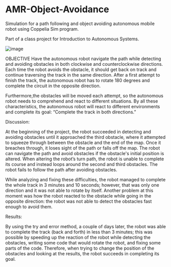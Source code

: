 # AMR-Object-Avoidance

Simulation for a path following and object avoiding autonomous mobile robot using Coppelia Sim program. 

Part of a class project for Introduction to Autonomous Systems. 
 

![image](https://user-images.githubusercontent.com/115327300/194683655-1215fa45-1064-4ab1-a1c2-d488e0fb45bb.png)

OBJECTIVE
Have the autonomous robot navigate the path while detecting and avoiding obstacles in both clockwise and counterclockwise directions. Each time the robot avoids the obstacle, it should get back on track and continue traversing the track in the same direction. After a first attempt to finish the track, the autonomous robot has to rotate 180 degrees and complete the circuit in the opposite direction.

Furthermore,the obstacles will be moved each attempt, so the autonomous robot needs to comprehend and react to different situations. By all these characteristics, the autonomous robot will react to different environments and complete its goal: “Complete the track in both directions.”

Discussion:

  At the beginning of the project, the robot succeeded in detecting and avoiding obstacles until it approached the third obstacle, where it attempted to squeeze through between the obstacle and the end of the map. Once it breaches through, it loses sight of the path or falls off the map. The robot can navigate the path and avoid obstacles if the obstacle's initial position is altered. When altering the robot’s turn path, the robot is unable to complete its course and instead loops around the second and third obstacles. The robot fails to follow the path after avoiding obstacles.
  
While analyzing and fixing these difficulties, the robot managed to complete the whole track in 3 minutes and 10 seconds; however, that was only one direction and it was not able to rotate by itself. 
Another problem at this moment was how the robot reacted to the obstacle while going in the opposite direction: the robot was not able to detect the obstacles fast enough to avoid them. 

Results:

By using the try and error method, a couple of days later, the robot was able to complete the track (back and forth) in less than 3 minutes; this was possible by speeding up the reaction of the robot while detecting the obstacles, writing some code that would rotate the robot, and fixing some parts of the code. Therefore, when trying to change the position of the obstacles and looking at the results, the robot succeeds in completing its goal.
